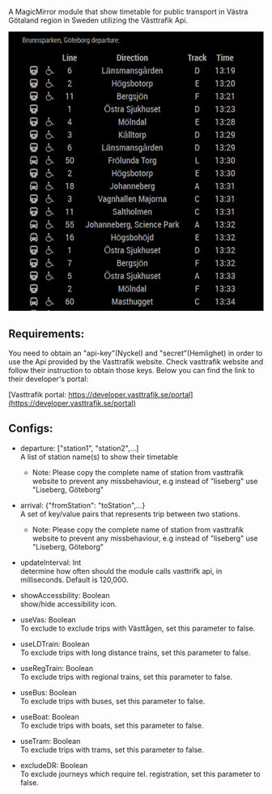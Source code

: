 A MagicMirror module that show timetable for public transport in Västra Götaland region in Sweden utilizing the Västtrafik Api.

![alt text][logo]


## Requirements:
You need to obtain an "api-key"(Nyckel) and "secret"(Hemlighet) in order to use the Api provided by the Vasttrafik website. Check vasttrafik website and follow their instruction to obtain those keys. Below you can find the link to their developer's portal: 

[Vasttrafik portal: https://developer.vasttrafik.se/portal](https://developer.vasttrafik.se/portal)


## Configs:
* departure: ["station1", "station2",...]  
    A list of station name(s) to show their timetable
    - Note: Please copy the complete name of station from vasttrafik website to prevent any missbehaviour, e.g instead of "liseberg" use "Liseberg, Göteborg"

* arrival: {"fromStation": "toStation",...}      
    A set of key/value pairs that represents trip between two stations.
    - Note: Please copy the complete name of station from vasttrafik website to prevent any missbehaviour, e.g instead of "liseberg" use "Liseberg, Göteborg"

* updateInterval: Int  
    determine how often should the module calls vasttrifk api, in milliseconds. Default is 120,000.

* showAccessbility: Boolean  
    show/hide accessibility icon.

* useVas: Boolean  
    To exclude to exclude trips with Västtågen, set this parameter to false.

* useLDTrain: Boolean  
    To exclude trips with long distance trains, set this parameter to false.

* useRegTrain: Boolean  
    To exclude trips with regional trains, set this parameter to false.

* useBus: Boolean  
    To exclude trips with buses, set this parameter to false.

* useBoat: Boolean  
    To exclude trips with boats, set this parameter to false.

* useTram: Boolean  
    To exclude trips with trams, set this parameter to false.

* excludeDR: Boolean  
    To exclude journeys which require tel. registration, set this parameter to false.



[logo]: https://github.com/massih/vasttrafik-module/blob/master/screenshots/screenshot.PNG "Screenshot"